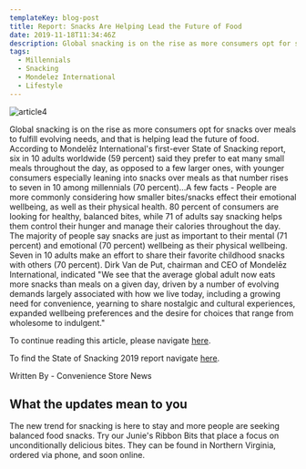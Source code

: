 ```yaml
---
templateKey: blog-post
title: Report: Snacks Are Helping Lead the Future of Food
date: 2019-11-18T11:34:46Z
description: Global snacking is on the rise as more consumers opt for snacks over meals to fulfill evolving needs, and that is helping lead the future of food.
tags:
  - Millennials
  - Snacking
  - Mondelez International
  - Lifestyle
---
```


![article4](/img/stateofsnacking.jpg)

Global snacking is on the rise as more consumers opt for snacks over meals to fulfill evolving needs, and that is helping lead the future of food.  According to Mondelēz International's first-ever State of Snacking report, six in 10 adults worldwide (59 percent) said they prefer to eat many small meals throughout the day, as opposed to a few larger ones, with younger consumers especially leaning into snacks over meals as that number rises to seven in 10 among millennials (70 percent)...A few facts - People are more commonly considering how smaller bites/snacks effect their emotional wellbeing, as well as their physical health.  80 percent of consumers are looking for healthy, balanced bites, while 71 of adults say snacking helps them control their hunger and manage their calories throughout the day. The majority of people say snacks are just as important to their mental (71 percent) and emotional (70 percent) wellbeing as their physical wellbeing.  Seven in 10 adults make an effort to share their favorite childhood snacks with others (70 percent).  Dirk Van de Put, chairman and CEO of Mondelēz International, indicated "We see that the average global adult now eats more snacks than meals on a given day, driven by a number of evolving demands largely associated with how we live today, including a growing need for convenience, yearning to share nostalgic and cultural experiences, expanded wellbeing preferences and the desire for choices that range from wholesome to indulgent."

To continue reading this article, please navigate [here](https://csnews.com/report-snacks-are-helping-lead-future-food).  

To find the State of Snacking 2019 report navigate [here](https://www.stateofsnacking.com/wp-content/uploads/2019/11/2019_MDLZ_stateofsnacking_report_GLOBAL_EN.pdf).

Written By - Convenience Store News

## What the updates mean to you

The new trend for snacking is here to stay and more people are seeking balanced food snacks.   Try our Junie's Ribbon Bits that place a focus on unconditionally delicious bites. They can be found in Northern Virginia, ordered via phone, and soon online.
